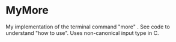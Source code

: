 MyMore
======
My implementation of the terminal command "more" . See code to understand "how to use". Uses non-canonical input type in C.
